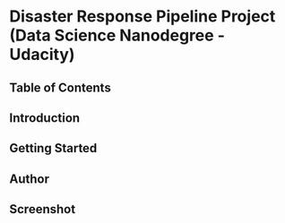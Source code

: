 # Disaster Response Pipeline Project (Data Science Nanodegree - Udacity)

## Table of Contents
## Introduction
## Getting Started
## Author
## Screenshot
